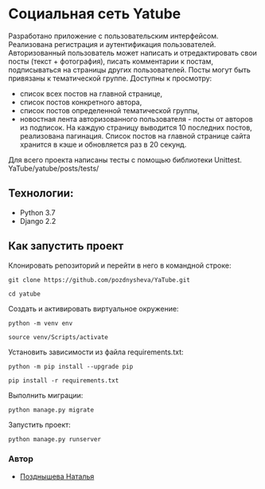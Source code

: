 # Социальная сеть Yatube

Разработано приложение с пользовательским интерфейсом. Реализована регистрация и аутентификация пользователей. Авторизованный пользователь может написать и отредактировать свои посты (текст + фотография), писать комментарии к постам, подписываться на страницы других пользователей. Посты могут быть привязаны к тематической группе. Доступны к просмотру: 
- список всех постов на главной странице,
- список постов конкретного автора, 
- список постов определенной тематической группы,
- новостная лента авторизованного пользователя - посты от авторов из подписок.
На каждую страницу выводится 10 последних постов, реализована пагинация. Список постов на главной странице сайта хранится в кэше и обновляется раз в 20 секунд.

Для всего проекта написаны тесты с помощью библиотеки Unittest.
YaTube/yatube/posts/tests/

## Технологии:
- Python 3.7
- Django 2.2

## Как запустить проект

Клонировать репозиторий и перейти в него в командной строке:

```
git clone https://github.com/pozdnysheva/YaTube.git
```

```
cd yatube
```

Cоздать и активировать виртуальное окружение:

```
python -m venv env
```

```
source venv/Scripts/activate
```

Установить зависимости из файла requirements.txt:

```
python -m pip install --upgrade pip
```

```
pip install -r requirements.txt
```

Выполнить миграции:

```
python manage.py migrate
```

Запустить проект:

```
python manage.py runserver
```

### Автор
- [Позднышева Наталья](https://github.com/pozdnysheva "Github page")
